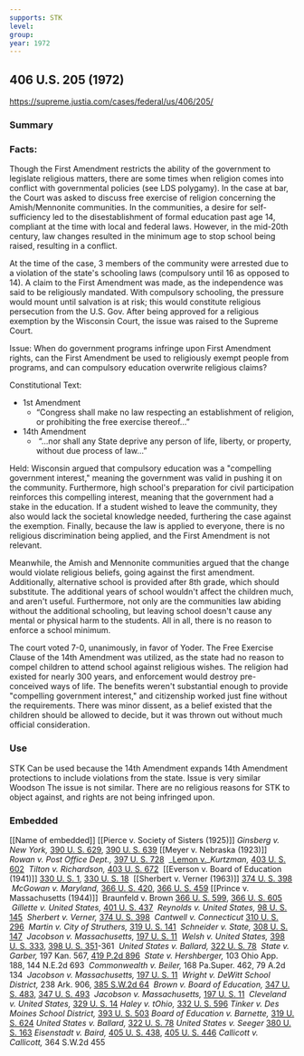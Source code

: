 ```yaml
---
supports: STK
level: 
group: 
year: 1972
---
```

## 406 U.S. 205 (1972)

https://supreme.justia.com/cases/federal/us/406/205/

### Summary

### Facts:
Though the First Amendment restricts the ability of the government to legislate religious matters, there are some times when religion comes into conflict with governmental policies (see LDS polygamy). In the case at bar, the Court was asked to discuss free exercise of religion concerning the Amish/Mennonite communities. In the communities, a desire for self-sufficiency led to the disestablishment of formal education past age 14, compliant at the time with local and federal laws. However, in the mid-20th century, law changes resulted in the minimum age to stop school being raised, resulting in a conflict.  

At the time of the case, 3 members of the community were arrested due to a violation of the state's schooling laws (compulsory until 16 as opposed to 14). A claim to the First Amendment was made, as the independence was said to be religiously mandated. With compulsory schooling, the pressure would mount until salvation is at risk; this would constitute religious persecution from the U.S. Gov. After being approved for a religious exemption by the Wisconsin Court, the issue was raised to the Supreme Court. 

Issue: 
When do government programs infringe upon First Amendment rights, can the First Amendment be used to religiously exempt people from programs, and can compulsory education overwrite religious claims?

Constitutional Text:
- 1st Amendment
	- “Congress shall make no law respecting an establishment of religion, or prohibiting the free exercise thereof…”
- 14th Amendment
	-  “...nor shall any State deprive any person of life, liberty, or property, without due process of law...”

Held: 
Wisconsin argued that compulsory education was a "compelling government interest," meaning the government was valid in pushing it on the community. Furthermore, high school's preparation for civil participation reinforces this compelling interest, meaning that the government had a stake in the education. If a student wished to leave the community, they also would lack the societal knowledge needed, furthering the case against the exemption. Finally, because the law is applied to everyone, there is no religious discrimination being applied, and the First Amendment is not relevant.

Meanwhile, the Amish and Mennonite communities argued that the change would violate religious beliefs, going against the first amendment. Additionally, alternative school is provided after 8th grade, which should substitute. The additional years of school wouldn't affect the children much, and aren't useful. Furthermore, not only are the communities law abiding without the additional schooling, but leaving school doesn't cause any mental or physical harm to the students. All in all, there is no reason to enforce a school minimum.

The court voted 7-0, unanimously, in favor of Yoder. The Free Exercise Clause of the 14th Amendment was utilized, as the state had no reason to compel children to attend school against religious wishes. The religion had existed for nearly 300 years, and enforcement would destroy pre-conceived ways of life. The benefits weren't substantial enough to provide "compelling government interest," and citizenship worked just fine without the requirements. There was minor dissent, as a belief existed that the children should be allowed to decide, but it was thrown out without much official consideration.

### Use

STK
	Can be used because the 14th Amendment expands 14th Amendment protections to include violations from the state.
	Issue is very similar
Woodson
	The issue is not similar. There are no religious reasons for STK to object against, and rights are not being infringed upon.

### Embedded

[[Name of embedded]]
[[Pierce v. Society of Sisters (1925)]]
_Ginsberg v. New York,_ [390 U. S. 629](https://supreme.justia.com/cases/federal/us/390/629/), [390 U. S. 639](https://supreme.justia.com/cases/federal/us/390/629/#639)
[[Meyer v. Nebraska (1923)]]
_Rowan v. Post Office Dept.,_ [397 U. S. 728](https://supreme.justia.com/cases/federal/us/397/728/)
 _[Lemon v.](https://supreme.justia.com/cases/federal/us/403/602/)__Kurtzman,_ [403 U. S. 602](https://supreme.justia.com/cases/federal/us/403/602/)
 _Tilton v. Richardson,_ [403 U. S. 672](https://supreme.justia.com/cases/federal/us/403/672/)
 [[Everson v. Board of Education (1941)]] [330 U. S. 1](https://supreme.justia.com/cases/federal/us/330/1/), [330 U. S. 18](https://supreme.justia.com/cases/federal/us/330/1/#18)
 [[Sherbert v. Verner (1963)]] [374 U. S. 398](https://supreme.justia.com/cases/federal/us/374/398/)
 _McGowan v. Maryland,_ [366 U. S. 420](https://supreme.justia.com/cases/federal/us/366/420/), [366 U. S. 459](https://supreme.justia.com/cases/federal/us/366/420/#459)
[[Prince v. Massachusetts (1944)]]
 Braunfeld v. Brown [366 U. S. 599](https://supreme.justia.com/cases/federal/us/366/599/), [366 U. S. 605](https://supreme.justia.com/cases/federal/us/366/599/#605)
 _Gillette v. United States,_ [401 U. S. 437](https://supreme.justia.com/cases/federal/us/401/437/)
 _Reynolds v. United States,_ [98 U. S. 145](https://supreme.justia.com/cases/federal/us/98/145/)
 _Sherbert v. Verner,_ [374 U. S. 398](https://supreme.justia.com/cases/federal/us/374/398/)
 _Cantwell v. Connecticut_ [310 U. S. 296](https://supreme.justia.com/cases/federal/us/310/296/)
 _Martin v. City of Struthers,_ [319 U. S. 141](https://supreme.justia.com/cases/federal/us/319/141/)
 _Schneider v. State,_ [308 U. S. 147](https://supreme.justia.com/cases/federal/us/308/147/)
 _Jacobson v. Massachusetts,_ [197 U. S. 11](https://supreme.justia.com/us/197/11/)
 _Welsh v. United States,_ [398 U. S. 333](https://supreme.justia.com/cases/federal/us/398/333/), [398 U. S. 351](https://supreme.justia.com/cases/federal/us/398/333/#351)-361
 _United States v. Ballard,_ [322 U. S. 78](https://supreme.justia.com/cases/federal/us/322/78/)
 _State v. Garber,_ 197 Kan. 567, [419 P.2d 896](https://supreme.justia.com/cases/kansas/supreme-court/1966/44-583-0.html)
 _State v. Hershberger,_ 103 Ohio App. 188, 144 N.E.2d 693
 _Commonwealth v. Beiler,_ 168 Pa.Super. 462, 79 A.2d 134
 _Jacobson v. Massachusetts,_ [197 U. S. 11](https://supreme.justia.com/cases/federal/us/197/11/)
 _Wright v. DeWitt School District,_ 238 Ark. 906, [385 S.W.2d 64](https://supreme.justia.com/cases/arkansas/supreme-court/1965/5-3408-0.html)
 _Brown v. Board of Education,_ [347 U. S. 483](https://supreme.justia.com/cases/federal/us/347/483/), [347 U. S. 493](https://supreme.justia.com/cases/federal/us/347/483/#493)
 _Jacobson v. Massachusetts,_ [197 U. S. 11](https://supreme.justia.com/cases/federal/us/197/11/)
 _Cleveland v. United States,_ [329 U. S. 14](https://supreme.justia.com/cases/federal/us/329/14/)
_Haley v. tOhio,_ [332 U. S. 596](https://supreme.justia.com/cases/federal/us/332/596/)
_Tinker v. Des Moines School District,_ [393 U. S. 503](https://supreme.justia.com/cases/federal/us/393/503/)
_Board of Education v. Barnette,_ [319 U. S. 624](https://supreme.justia.com/cases/federal/us/319/624/)
_United States v. Ballard,_ [322 U. S. 78](https://supreme.justia.com/cases/federal/us/322/78/)
_United States v. Seeger_ [380 U. S. 163](https://supreme.justia.com/cases/federal/us/380/163/)
_Eisenstadt v. Baird,_ [405 U. S. 438](https://supreme.justia.com/cases/federal/us/405/438/), [405 U. S. 446](https://supreme.justia.com/cases/federal/us/405/438/#446)
_Callicott v. Callicott,_ 364 S.W.2d 455
